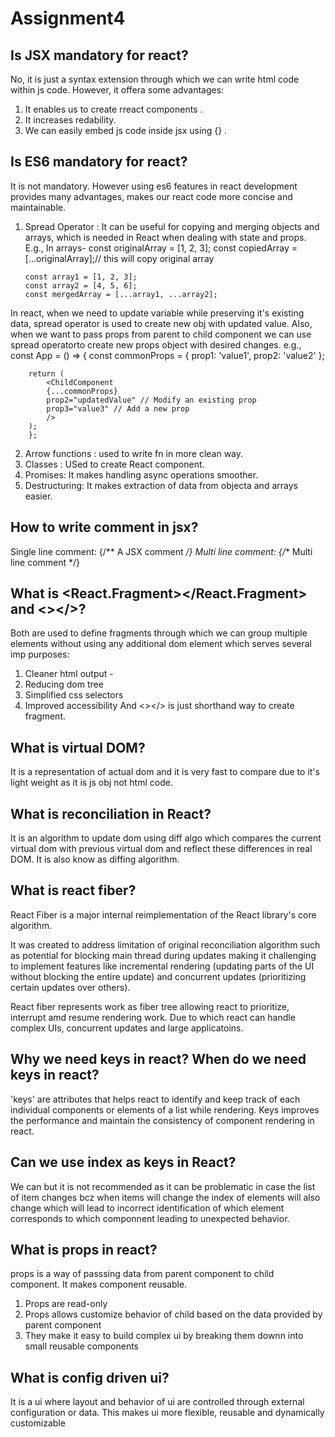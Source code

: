 # Assignment4

## Is JSX mandatory for react?
 No, it is just a syntax extension through which we can write html code within js code.
 However, it offera some advantages:
 1. It enables us to create rreact components .
 2. It increases redability.
 3. We can easily embed js code inside jsx using {} .

## Is ES6 mandatory for react?
 It is not mandatory. However using es6 features in react development provides many advantages, makes our react code more concise and maintainable.

 1. Spread Operator : It can be useful for copying and merging objects and arrays, which is needed in React when dealing with state and props.
 E.g.,  In arrays- 
        const originalArray = [1, 2, 3];
        const copiedArray = [...originalArray];// this will copy original array

        const array1 = [1, 2, 3];
        const array2 = [4, 5, 6];
        const mergedArray = [...array1, ...array2];

 In react, when we need to update variable while preserving it's existing data, spread operator is used to create new obj with updated value.
 Also, when we want to pass props from parent to child component we can use spread operatorto create new props object with desired changes.
 e.g.,   const App = () => {
        const commonProps = { prop1: 'value1', prop2: 'value2' };

        return (
            <ChildComponent
            {...commonProps}
            prop2="updatedValue" // Modify an existing prop
            prop3="value3" // Add a new prop
            />
        );
        };

 2. Arrow functions : used  to write fn in more clean way.
 3. Classes : USed to create React component.
 4. Promises: It makes handling async operations smoother.
 5. Destructuring: It makes extraction of data from objecta and arrays easier.

## How to write comment in jsx?
 Single line comment: {/** A JSX comment */}
 Multi line comment:  {/**
                       Multi
                       line
                       comment
                       */}  


## What is <React.Fragment></React.Fragment> and <></>?
 Both are used to define fragments through which we can group multiple elements without using any additional dom element which serves several imp purposes:
 1. Cleaner html output - 
 2. Reducing dom tree
 3. Simplified css selectors
 4. Improved accessibility
  And <></> is just shorthand way to create fragment.

## What is virtual DOM?
 It is a representation of actual dom and it is very fast to compare due to it's light weight as it is js obj not html code.

## What is reconciliation in React?
 It is an algorithm to update dom using diff algo which compares the current virtual dom with previous virtual dom and reflect these differences in real DOM.
 It is also know as diffing algorithm.

## What is react fiber?
 React Fiber is a major internal reimplementation of the React library's core algorithm. 
 
 It was created to address limitation of original reconciliation algorithm such as potential for blocking main thread during updates making it challenging to implement features like incremental rendering (updating parts of the UI without blocking the entire update) and concurrent updates (prioritizing certain updates over others).

 React fiber represents work as fiber tree allowing react to prioritize, interrupt amd resume rendering work. Due to which react can handle complex UIs, concurrent updates and large applicatoins.

## Why we need keys in react? When do we need keys in react?
 'keys' are  attributes that helps react to identify and keep track of each individual components or elements of a list while rendering. 
 Keys improves the performance and maintain the consistency of component rendering in react.

## Can we use index as keys in React?
 We can but it is not recommended as it can be problematic in case the list of item changes bcz when items will change the index of elements will also change which will lead to incorrect identification of which element corresponds to which componnent leading to unexpected behavior.

## What is props in react?
 props is a way of passsing data from parent component to child component. It makes component reusable.
 1. Props are read-only
 2. Props allows customize behavior of child based on the data provided by parent component
 3. They make it easy to build complex ui by breaking them downn into small reusable components

## What is config driven ui?
 It is a ui where layout and behavior of ui are controlled through external configuration or data. This makes ui more flexible, reusable and dynamically customizable